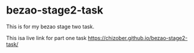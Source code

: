 # bezao-stage2-task
This is for my bezao stage two task.

This isa live link for part one task https://chizober.github.io/bezao-stage2-task/
